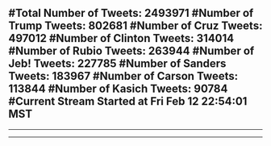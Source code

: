 #Total Number of Tweets: 2493971 
#Number of Trump Tweets: 802681
#Number of Cruz Tweets: 497012
#Number of Clinton Tweets: 314014
#Number of Rubio Tweets: 263944
#Number of Jeb! Tweets: 227785
#Number of Sanders Tweets: 183967
#Number of Carson Tweets: 113844
#Number of Kasich Tweets: 90784
#Current Stream Started at Fri Feb 12 22:54:01 MST
---
---
---

